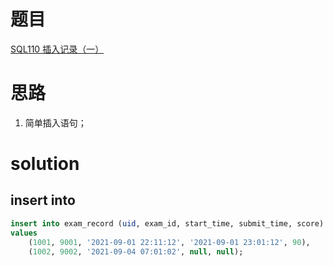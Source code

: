 # 题目

[SQL110 插入记录（一）](https://www.nowcoder.com/practice/5d2a42bfaa134479afb9fffd9eee970c?tpId=240&tqId=2221797&ru=/exam/oj&qru=/ta/sql-advanced/question-ranking&sourceUrl=%2Fexam%2Foj%3Ftab%3DSQL%25E7%25AF%2587%26topicId%3D240)

# 思路
1. 简单插入语句；

# solution

## insert into
```sql
insert into exam_record (uid, exam_id, start_time, submit_time, score)
values
    (1001, 9001, '2021-09-01 22:11:12', '2021-09-01 23:01:12', 90),
    (1002, 9002, '2021-09-04 07:01:02', null, null);
```